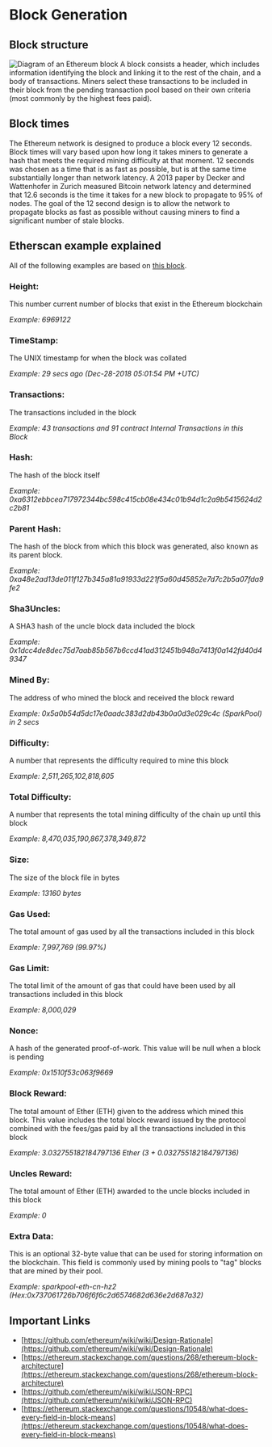 # Block Generation

## Block structure

![Diagram of an Ethereum block](https://i.stack.imgur.com/eOwjD.png) A block consists a header, which includes information identifying the block and linking it to the rest of the chain, and a body of transactions. Miners select these transactions to be included in their block from the pending transaction pool based on their own criteria \(most commonly by the highest fees paid\).

## Block times

The Ethereum network is designed to produce a block every 12 seconds. Block times will vary based upon how long it takes miners to generate a hash that meets the required mining difficulty at that moment. 12 seconds was chosen as a time that is as fast as possible, but is at the same time substantially longer than network latency. A 2013 paper by Decker and Wattenhofer in Zurich measured Bitcoin network latency and determined that 12.6 seconds is the time it takes for a new block to propagate to 95% of nodes. The goal of the 12 second design is to allow the network to propagate blocks as fast as possible without causing miners to find a significant number of stale blocks.

## Etherscan example explained

All of the following examples are based on [this block](https://etherscan.io/block/6969122).

### Height:

This number current number of blocks that exist in the Ethereum blockchain

_Example: 6969122_

### TimeStamp:

The UNIX timestamp for when the block was collated

_Example: 29 secs ago \(Dec-28-2018 05:01:54 PM +UTC\)_

### Transactions:

The transactions included in the block

_Example: 43 transactions and 91 contract Internal Transactions in this Block_

### Hash:

The hash of the block itself

_Example: 0xa6312ebbcea717972344bc598c415cb08e434c01b94d1c2a9b5415624d2c2b81_

### Parent Hash:

The hash of the block from which this block was generated, also known as its parent block.

_Example: 0xa48e2ad13de011f127b345a81a91933d221f5a60d45852e7d7c2b5a07fda9fe2_

### Sha3Uncles:

A SHA3 hash of the uncle block data included the block

_Example: 0x1dcc4de8dec75d7aab85b567b6ccd41ad312451b948a7413f0a142fd40d49347_

### Mined By:

The address of who mined the block and received the block reward

_Example: 0x5a0b54d5dc17e0aadc383d2db43b0a0d3e029c4c \(SparkPool\) in 2 secs_

### Difficulty:

A number that represents the difficulty required to mine this block

_Example: 2,511,265,102,818,605_

### Total Difficulty:

A number that represents the total mining difficulty of the chain up until this block

_Example: 8,470,035,190,867,378,349,872_

### Size:

The size of the block file in bytes

_Example: 13160 bytes_

### Gas Used:

The total amount of gas used by all the transactions included in this block

_Example: 7,997,769 \(99.97%\)_

### Gas Limit:

The total limit of the amount of gas that could have been used by all transactions included in this block

_Example: 8,000,029_

### Nonce:

A hash of the generated proof-of-work. This value will be null when a block is pending

_Example: 0x1510f53c063f9669_

### Block Reward:

The total amount of Ether \(ETH\) given to the address which mined this block. This value includes the total block reward issued by the protocol combined with the fees/gas paid by all the transactions included in this block

_Example: 3.032755182184797136 Ether \(3 + 0.032755182184797136\)_

### Uncles Reward:

The total amount of Ether \(ETH\) awarded to the uncle blocks included in this block

_Example: 0_

### Extra Data:

This is an optional 32-byte value that can be used for storing information on the blockchain. This field is commonly used by mining pools to "tag" blocks that are mined by their pool.

_Example: sparkpool-eth-cn-hz2 \(Hex:0x737061726b706f6f6c2d6574682d636e2d687a32\)_

## Important Links

* [https://github.com/ethereum/wiki/wiki/Design-Rationale](https://github.com/ethereum/wiki/wiki/Design-Rationale)
* [https://ethereum.stackexchange.com/questions/268/ethereum-block-architecture](https://ethereum.stackexchange.com/questions/268/ethereum-block-architecture)
* [https://github.com/ethereum/wiki/wiki/JSON-RPC](https://github.com/ethereum/wiki/wiki/JSON-RPC)
* [https://ethereum.stackexchange.com/questions/10548/what-does-every-field-in-block-means](https://ethereum.stackexchange.com/questions/10548/what-does-every-field-in-block-means)

